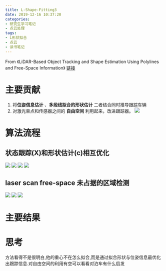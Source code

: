 ```yaml
---
title: L-Shape-Fitting3
date: 2019-12-16 10:37:20
categories:
- 研究生学习笔记
- 点云处理
tags:
- L形状拟合
- 点云
- 读书笔记
---
```

From 《LiDAR-Based Object Tracking and Shape Estimation Using Polylines and Free-Space Information》
[链接](https://ieeexplore.ieee.org/abstract/document/8593385#full-text-header)
# 主要贡献
1. 将**位姿信息估计** 、**多段线拟合的形状估计** 二者结合同时推导跟踪车辆
2. 对激光束点和传感器之间的 **自由空间** 利用起来，改进跟踪器。
![](1.gif)

# 算法流程
## 状态跟踪(X)和形状估计(c)相互优化
![](2.gif) ![](3.png) ![](4.png) ![](5.png)
## laser scan  free-space 未占据的区域检测
![](6.png) ![](7.png) ![](8.png)
# 主要结果

# 思考
方法看得不是很明白,他的重心不在怎么拟合,而是通过拟合形状与位姿信息最优化出跟踪信息.对自由空间的利用有空可以看看对泊车有什么启发
